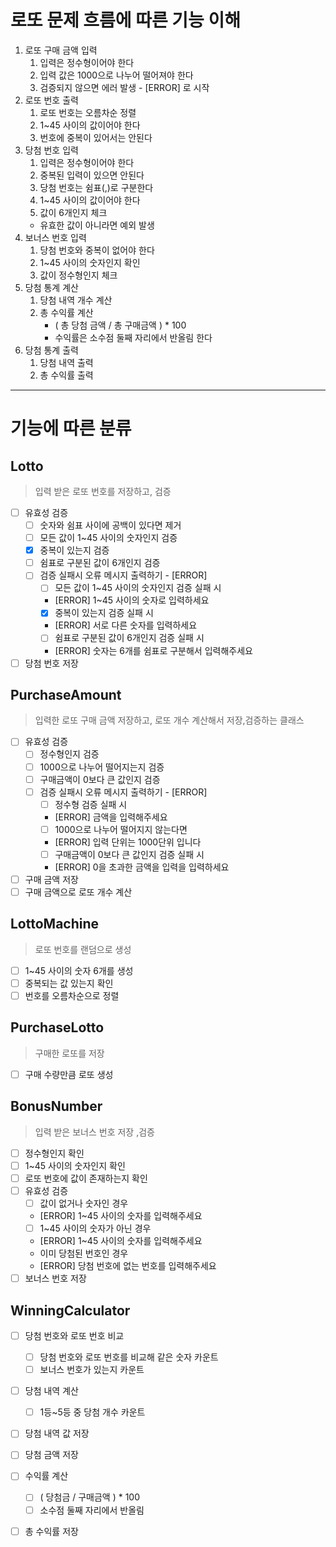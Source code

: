 # 로또 문제 흐름에 따른 기능 이해
1. 로또 구매 금액 입력
   1. 입력은 정수형이어야 한다
   2. 입력 값은 1000으로 나누어 떨어져야 한다
   3. 검증되지 않으면 에러 발생 - [ERROR] 로 시작
2. 로또 번호 출력
   1. 로또 번호는 오름차순 정렬
   2. 1~45 사이의 값이어야 한다
   3. 번호에 중복이 있어서는 안된다
3. 당첨 번호 입력
   1. 입력은 정수형이어야 한다
   2. 중복된 입력이 있으면 안된다
   3. 당첨 번호는 쉼표(,)로 구분한다
   4. 1~45 사이의 값이어야 한다
   5. 값이 6개인지 체크
   - 유효한 값이 아니라면 예외 발생
4. 보너스 번호 입력
   1. 당첨 번호와 중복이 없어야 한다 
   2. 1~45 사이의 숫자인지 확인 
   3. 값이 정수형인지 체크
5. 당첨 통계 계산
   1. 당첨 내역 개수 계산
   2. 총 수익률 계산
      - ( 총 당첨 금액 / 총 구매금액 ) * 100
      - 수익률은 소수점 둘째 자리에서 반올림 한다
6. 당첨 통계 출력
   1. 당첨 내역 출력
   2. 총 수익률 출력
---

# 기능에 따른 분류 
## Lotto 
> 입력 받은 로또 번호를 저장하고, 검증
- [ ] 유효성 검증
  - [ ] 숫자와 쉼표 사이에 공백이 있다면 제거
  - [ ] 모든 값이 1~45 사이의 숫자인지 검증
  - [x] 중복이 있는지 검증
  - [ ] 쉼표로 구분된 값이 6개인지 검증
  - [ ] 검증 실패시 오류 메시지 출력하기 - [ERROR]
    - [ ] 모든 값이 1~45 사이의 숫자인지 검증 실패 시
    - [ERROR] 1~45 사이의 숫자로 입력하세요
    - [x] 중복이 있는지 검증 실패 시
    - [ERROR] 서로 다른 숫자를 입력하세요
    - [ ] 쉼표로 구분된 값이 6개인지 검증 실패 시
    - [ERROR] 숫자는 6개를 쉼표로 구분해서 입력해주세요
- [ ] 당첨 번호 저장

## PurchaseAmount
> 입력한 로또 구매 금액 저장하고, 로또 개수 계산해서 저장,검증하는 클래스
- [ ] 유효성 검증 
  - [ ] 정수형인지 검증
  - [ ] 1000으로 나누어 떨어지는지 검증
  - [ ] 구매금액이 0보다 큰 값인지 검증
  - [ ] 검증 실패시 오류 메시지 출력하기 - [ERROR]
    - [ ] 정수형 검증 실패 시
    - [ERROR] 금액을 입력해주세요
    - [ ] 1000으로 나누어 떨어지지 않는다면
    - [ERROR] 입력 단위는 1000단위 입니다
    - [ ] 구매금액이 0보다 큰 값인지 검증 실패 시
    - [ERROR] 0을 초과한 금액을 입력을 입력하세요
- [ ] 구매 금액 저장
- [ ] 구매 금액으로 로또 개수 계산

## LottoMachine 
> 로또 번호를 랜덤으로 생성
- [ ] 1~45 사이의 숫자 6개를 생성
- [ ] 중복되는 값 있는지 확인
- [ ] 번호를 오름차순으로 정렬

## PurchaseLotto
> 구매한 로또를 저장
- [ ] 구매 수량만큼 로또 생성

## BonusNumber
> 입력 받은 보너스 번호 저장 ,검증
- [ ] 정수형인지 확인
- [ ] 1~45 사이의 숫자인지 확인
- [ ] 로또 번호에 값이 존재하는지 확인
- [ ] 유효성 검증 
  - [ ] 값이 없거나 숫자인 경우 
  - [ERROR] 1~45 사이의 숫자를 입력해주세요
  - [ ] 1~45 사이의 숫자가 아닌 경우
  - [ERROR] 1~45 사이의 숫자를 입력해주세요
  - 이미 당첨된 번호인 경우
  - [ERROR] 당첨 번호에 없는 번호를 입력해주세요
- [ ] 보너스 번호 저장

## WinningCalculator
- [ ] 당첨 번호와 로또 번호 비교
  - [ ] 당첨 번호와 로또 번호를 비교해 같은 숫자 카운트
  - [ ] 보너스 번호가 있는지 카운트
- [ ] 당첨 내역 계산 
  - [ ] 1등~5등 중 당첨 개수 카운트 
- [ ] 당첨 내역 값 저장
- [ ] 당첨 금액 저장
- [ ] 수익률 계산
  - [ ] ( 당첨금 / 구매금액 ) * 100
  - [ ] 소수점 둘째 자리에서 반올림
- [ ] 총 수익률 저장

